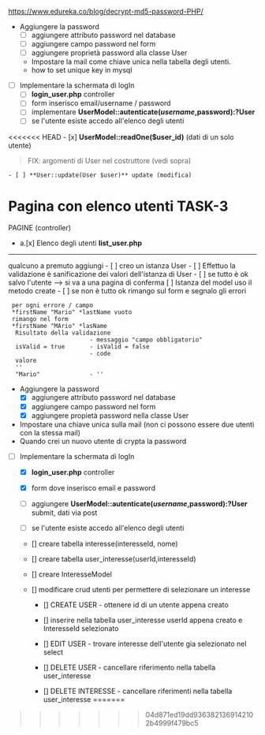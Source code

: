 https://www.edureka.co/blog/decrypt-md5-password-PHP/

- Aggiungere la password
  - [ ] aggiungere attributo password nel database
  - [ ] aggiungere campo password nel form
  - [ ] aggiungere proprietà password alla classe User

  - Impostare la mail come  chiave unica nella tabella degli utenti. 
  - how to set unique key in mysql 

<!-- - Quando crei un nuovo utente si cripta la password -->

- [ ] Implementare la schermata di logIn
    - [ ]  **login_user.php** controller
    - [ ]  form inserisco email/username / password
    - [ ]  implementare **UserModel::autenticate($username,$password):?User**
    - [ ]  se l'utente esiste accedo all'elenco degli utenti

<<<<<<< HEAD
    - [x] **UserModel::readOne($user_id)** (dati di un solo utente) 
  
  > FIX: argomenti di User nel costruttore (vedi sopra)
  
    - [ ] **User::update(User $user)** update (modifica)

 # Pagina con elenco utenti TASK-3
  PAGINE (controller)
  - a.[x] Elenco degli utenti **list_user.php**
  
  
  
  
  --------------------------------------------------
  
  qualcuno a premuto aggiungi
     - [ ] creo un istanza User
     - [ ] Effettuo la validazione è sanificazione dei valori dell'istanza di User
     - [ ] se tutto è ok salvo l'utente --> si va a una pagina di conferma
                 [ ] Istanza del model uso il metodo create 
     - [ ] se non è tutto ok rimango sul form e segnalo gli errori

     per ogni errore / campo
     *firstName "Mario" *lastName vuoto
     rimango nel form
     *firstName "MArio" *lasName 
      Risultato della validazione
                           - messaggio "campo obbligatorio"
      isValid = true       - isValid = false 
                           - code
      valore 
      ''
      "Mario"              - ''




- Aggiungere la password
  - [x] aggiungere attributo password nel database 
  - [x] aggiungere campo password nel form
  - [x] aggiungere propietà password nella classe User

- Impostare una chiave unica sulla mail (non ci possono essere due utenti con la stessa mail)
- Quando crei un nuovo utente di crypta la password


- [ ] Implementare la schermata di logIn
  - [x] **login_user.php** controller
  - [x] form dove inserisco email e password
  - [ ] aggiungere **UserModel::autenticate($username,$password):?User**     submit, dati via post 
  - [ ] se l'utente esiste accedo all'elenco degli utenti


  - [] creare tabella interesse(interesseId, nome)
  - [] creare tabella user_interesse(userId,interesseId)

  - [] creare InteresseModel
  - [] modificare crud utenti per permettere di selezionare un interesse

    - [] CREATE USER - ottenere id di un utente appena creato
    - [] inserire nella tabella user_interesse userId appena creato e InteresseId selezionato

    - [] EDIT USER - trovare interesse dell'utente gia selezionato nel select

    - [] DELETE USER - cancellare riferimento nella tabella user_interesse

    - [] DELETE INTERESSE - cancellare riferimenti nella tabella user_interesse
=======
>>>>>>> 04d871ed19dd9363821369142102b4999f479bc5
